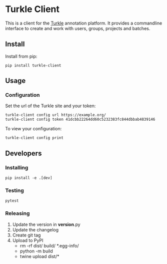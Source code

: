 # Turkle Client
This is a client for the [Turkle](https://github.com/hltcoe/turkle) annotation platform.
It provides a commandline interface to create and work with users, groups, projects and batches.

## Install
Install from pip:
```
pip install turkle-client
```

## Usage

### Configuration
Set the url of the Turkle site and your token:
```
turkle-client config url https://example.org/
turkle-client config token 41dcbb22264dd60c5232383fc844dbbab4839146
```
To view your configuration:
```
turkle-client config print
```

## Developers

### Installing
```
pip install -e .[dev]
```

### Testing
```
pytest
```

### Releasing
1. Update the version in __version__.py
2. Update the changelog
3. Create git tag
4. Upload to PyPI
    * rm -rf dist/ build/ *.egg-info/
    * python -m build
    * twine upload dist/*